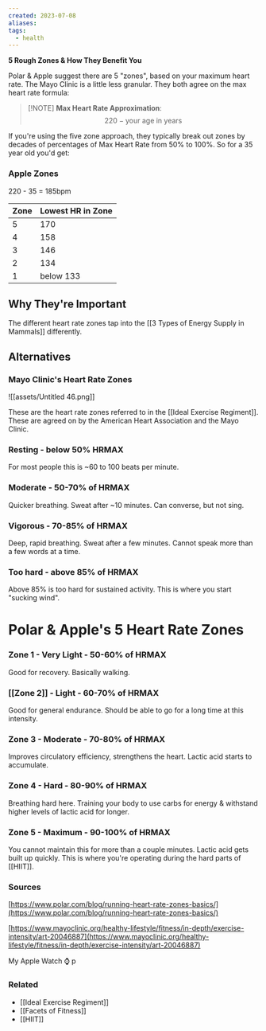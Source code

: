 ```yaml
---
created: 2023-07-08
aliases: 
tags:
  - health
---
```

**5 Rough Zones & How They Benefit You**

Polar & Apple suggest there are 5 "zones", based on your maximum heart rate. The Mayo Clinic is a little less granular. They both agree on the max heart rate formula:

> [!NOTE] **Max Heart Rate Approximation**:
> $$ 220 - \text{your age in years} $$

If you're using the five zone approach, they typically break out zones by decades of percentages of Max Heart Rate from 50% to 100%. So for a 35 year old you'd get:

### Apple Zones
220 - 35 = 185bpm 

| Zone | Lowest HR in Zone |
|--|--|
|5|170|
| 4|158|
|3|146|
| 2 | 134|
| 1 |  below 133 |

## Why They're Important
The different heart rate zones tap into the [[3 Types of Energy Supply in Mammals]] differently. 

## Alternatives

### Mayo Clinic's Heart Rate Zones

![[assets/Untitled 46.png]]

These are the heart rate zones referred to in the [[Ideal Exercise Regiment]]. These are agreed on by the American Heart Association and the Mayo Clinic.

### Resting - below 50% HRMAX

For most people this is ~60 to 100 beats per minute.

### Moderate - 50-70% of HRMAX

Quicker breathing. Sweat after ~10 minutes. Can converse, but not sing.

### Vigorous - 70-85% of HRMAX

Deep, rapid breathing. Sweat after a few minutes. Cannot speak more than a few words at a time.

### Too hard - above 85% of HRMAX

Above 85% is too hard for sustained activity. This is where you start "sucking wind".

# Polar & Apple's 5 Heart Rate Zones

### Zone 1 - Very Light - 50-60% of HRMAX

Good for recovery. Basically walking.

### [[Zone 2]] - Light - 60-70% of HRMAX

Good for general endurance. Should be able to go for a long time at this intensity.

### Zone 3 - Moderate - 70-80% of HRMAX

Improves circulatory efficiency, strengthens the heart. Lactic acid starts to accumulate.

### Zone 4 - Hard - 80-90% of HRMAX

Breathing hard here. Training your body to use carbs for energy & withstand higher levels of lactic acid for longer.

### Zone 5 - Maximum - 90-100% of HRMAX

You cannot maintain this for more than a couple minutes. Lactic acid gets built up quickly. This is where you're operating during the hard parts of [[HIIT]].

### Sources

[https://www.polar.com/blog/running-heart-rate-zones-basics/](https://www.polar.com/blog/running-heart-rate-zones-basics/) 

[https://www.mayoclinic.org/healthy-lifestyle/fitness/in-depth/exercise-intensity/art-20046887](https://www.mayoclinic.org/healthy-lifestyle/fitness/in-depth/exercise-intensity/art-20046887)

My Apple Watch ⌚️ p 

### Related
- [[Ideal Exercise Regiment]] 
- [[Facets of Fitness]] 
- [[HIIT]]